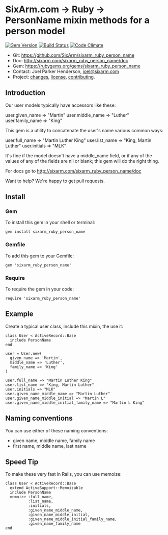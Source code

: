 # SixArm.com → Ruby → <br> PersonName mixin methods for a person model

<!--header-open-->

[![Gem Version](https://badge.fury.io/rb/sixarm_ruby_person_name.svg)](http://badge.fury.io/rb/sixarm_ruby_person_name)
[![Build Status](https://travis-ci.org/SixArm/sixarm_ruby_person_name.png)](https://travis-ci.org/SixArm/sixarm_ruby_person_name)
[![Code Climate](https://api.codeclimate.com/v1/badges/a895fd425b0fec86bfb1/maintanability)](https://codeclimate.com/github/SixArm/sixarm_ruby_person_name/maintainability)

* Git: <https://github.com/SixArm/sixarm_ruby_person_name>
* Doc: <http://sixarm.com/sixarm_ruby_person_name/doc>
* Gem: <https://rubygems.org/gems/sixarm_ruby_person_name>
* Contact: Joel Parker Henderson, <joel@sixarm.com>
* Project: [changes](CHANGES.md), [license](LICENSE.md), [contributing](CONTRIBUTING.md).

<!--header-shut-->


## Introduction

Our user models typically have accessors like these:

   user.given_name => "Martin"
   user.middle_name => "Luther"
   user.family_name => "King"

This gem is a utility to concatenate the user's name various common ways:

   user.full_name => "Martin Luther King"
   user.list_name => "King, Martin Luther"
   user.initials => "MLK"

It's fine if the model doesn't have a middle_name field, or if any of the values of any of the fields are nil or blank; this gem will do the right thing.

For docs go to <http://sixarm.com/sixarm_ruby_person_name/doc>

Want to help? We're happy to get pull requests.


<!--install-open-->

## Install

### Gem

To install this gem in your shell or terminal:

    gem install sixarm_ruby_person_name

### Gemfile

To add this gem to your Gemfile:

    gem 'sixarm_ruby_person_name'

### Require

To require the gem in your code:

    require 'sixarm_ruby_person_name'

<!--install-shut-->


## Example

Create a typical user class, include this mixin, the use it:

    class User < ActiveRecord::Base
      include PersonName
    end

    user = User.new(
      given_name => 'Martin',
      middle_name => 'Luther',
      family_name => 'King'
    )

    user.full_name => "Martin Luther King"
    user.list_name => "King, Martin Luther"
    user.initials => "MLK"
    user.given_name_middle_name => "Martin Luther"
    user.given_name_middle_initial => "Martin L"
    user.given_name_middle_initial_family_name => "Martin L King"


## Naming conventions

You can use either of these naming conventions:

  * given name, middle name, family name
  * first name, middle name, last name


## Speed Tip

To make these very fast in Rails, you can use memoize:

    class User < ActiveRecord::Base
      extend ActiveSupport::Memoizable
      include PersonName
      memoize :full_name,
              :list_name,
              :initials,
              :given_name_middle_name,
              :given_name_middle_initial,
              :given_name_middle_initial_family_name,
              :given_name_family_name
    end
